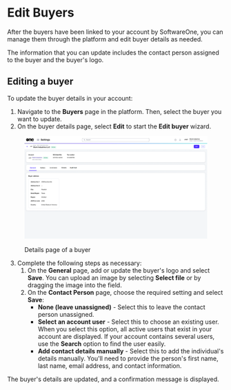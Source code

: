 # Edit Buyers

After the buyers have been linked to your account by SoftwareOne, you can manage them through the platform and edit buyer details as needed.&#x20;

The information that you can update includes the contact person assigned to the buyer and the buyer's logo.

## Editing a buyer <a href="#updating-buyer-information" id="updating-buyer-information"></a>

To update the buyer details in your account:

1. Navigate to the **Buyers** page in the platform. Then, select the buyer you want to update.
2. On the buyer details page, select **Edit** to start the **Edit buyer** wizard.

<figure><img src="../../../.gitbook/assets/Buyer.png" alt=""><figcaption><p>Details page of a buyer</p></figcaption></figure>

3. Complete the following steps as necessary:
   1. On the **General** page, add or update the buyer's logo and select **Save**. You can upload an image by selecting **Select file** or by dragging the image into the field.&#x20;
   2. On the **Contact Person** page, choose the required setting and select **Save**:&#x20;
      * **None (leave unassigned)** - Select this to leave the contact person unassigned.
      * **Select an account user** - Select this to choose an existing user. When you select this option, all active users that exist in your account are displayed. If your account contains several users, use the **Search** option to find the user easily.
      * **Add contact details manually** - Select this to add the individual's details manually. You'll need to provide the person's first name, last name, email address, and contact information.

The buyer's details are updated, and a confirmation message is displayed.
